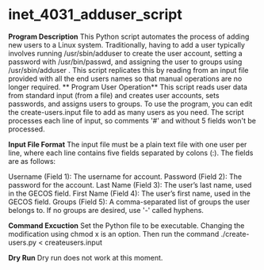 # inet_4031_adduser_script
**Program Description**
This Python script automates the process of adding new users to a Linux system. Traditionally, having to add a user typically involves running /usr/sbin/adduser to create the user account, setting a password with /usr/bin/passwd, and assigning the user to groups using /usr/sbin/adduser <username> <group>. This script replicates this by reading from an input file provided with all the end users names so that manual operations are no longer required.
**
Program User Operation**
This script reads user data from standard input (from a file) and creates user accounts, sets passwords, and assigns users to groups. To use the program, you can edit the create-users.input file to add as many users as you need. The script processes each line of input, so comments '#' and without 5 fields won't be processed.

**Input File Format**
The input file must be a plain text file with one user per line, where each line contains five fields separated by colons (:). The fields are as follows:

Username (Field 1): The  username for account.
Password (Field 2): The password for the account.
Last Name (Field 3): The user’s last name, used in the GECOS field.
First Name (Field 4): The user’s first name, used in the GECOS field.
Groups (Field 5): A comma-separated list of groups the user belongs to. If no groups are desired, use '-' called hyphens.

**Command Excuction**
Set the Python file to be executable. Changing the modification using chmod x is an option. Then run the command ./create-users.py < createusers.input 

**Dry Run**
Dry run does not work at this moment. 
